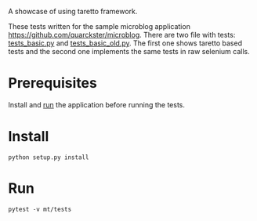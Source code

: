 A showcase of using taretto framework.

These tests written for the sample microblog application https://github.com/quarckster/microblog.
There are two file with tests: [tests_basic.py](https://github.com/quarckster/microblog_tests/blob/master/mt/tests/tests_basic.py) and [tests_basic_old.py](https://github.com/quarckster/microblog_tests/blob/master/mt/tests/tests_basic_old.py). The first one shows taretto based tests and the second one implements
the same tests in raw selenium calls.

Prerequisites
=============

Install and [run](https://github.com/quarckster/microblog#run) the application before running the tests.


Install
=======

`python setup.py install`


Run
===

`pytest -v mt/tests`